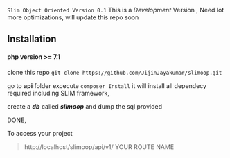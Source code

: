 
``Slim Object Oriented Version 0.1``
This is a *Development* Version , Need lot more optimizations, will update this repo soon 

## Installation


#### php version >= 7.1
clone this repo
``` git clone https://github.com/JijinJayakumar/slimoop.git   ``` 

go to **api**  folder 
excecute `` composer Install `` 
it will install all dependecy required including SLIM framework,

create a ***db*** called ***slimoop*** and dump the sql provided

DONE, 

To access your project 
> http://localhost/slimoop/api/v1/ YOUR ROUTE NAME


